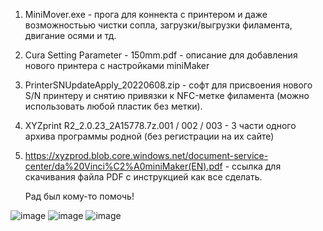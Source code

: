 1. MiniMover.exe - прога для коннекта с принтером и даже возможностьью чистки сопла, загрузки/выгрузки филамента, двигание осями и тд.
2. Cura Setting Parameter - 150mm.pdf - описание для добавления нового принтера с настройками miniMaker
3. PrinterSNUpdateApply_20220608.zip - софт для присвоения нового S/N принтеру и снятию привязки к NFC-метке филамента (можно использовать любой пластик без метки).
4. XYZprint R2_2.0.23_2A15778.7z.001 / 002 / 003 - 3 части одного архива программы родной (без регистрации на их сайте)
5. https://xyzprod.blob.core.windows.net/document-service-center/da%20Vinci%C2%A0miniMaker(EN).pdf - ссылка для скачивания файла PDF с инструкцией как все сделать.

   Рад был кому-то помочь!

![image](https://github.com/user-attachments/assets/5c063299-e98a-4c6f-8445-3fba0503768a)
![image](https://github.com/user-attachments/assets/e85e92b7-c0cd-4154-97ca-742960781a11)
![image](https://github.com/user-attachments/assets/1f8d34fc-5ade-4447-b5e6-428fd61e6104)

